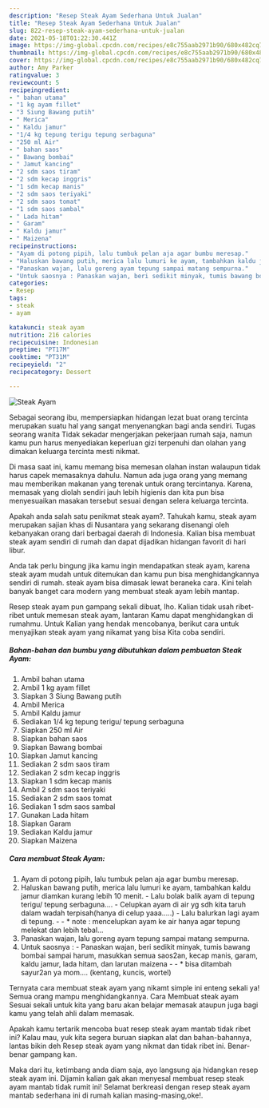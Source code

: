 ```yaml
---
description: "Resep Steak Ayam Sederhana Untuk Jualan"
title: "Resep Steak Ayam Sederhana Untuk Jualan"
slug: 822-resep-steak-ayam-sederhana-untuk-jualan
date: 2021-05-18T01:22:30.441Z
image: https://img-global.cpcdn.com/recipes/e8c755aab2971b90/680x482cq70/steak-ayam-foto-resep-utama.jpg
thumbnail: https://img-global.cpcdn.com/recipes/e8c755aab2971b90/680x482cq70/steak-ayam-foto-resep-utama.jpg
cover: https://img-global.cpcdn.com/recipes/e8c755aab2971b90/680x482cq70/steak-ayam-foto-resep-utama.jpg
author: Amy Parker
ratingvalue: 3
reviewcount: 5
recipeingredient:
- " bahan utama"
- "1 kg ayam fillet"
- "3 Siung Bawang putih"
- " Merica"
- " Kaldu jamur"
- "1/4 kg tepung terigu tepung serbaguna"
- "250 ml Air"
- " bahan saos"
- " Bawang bombai"
- " Jamut kancing"
- "2 sdm saos tiram"
- "2 sdm kecap inggris"
- "1 sdm kecap manis"
- "2 sdm saos teriyaki"
- "2 sdm saos tomat"
- "1 sdm saos sambal"
- " Lada hitam"
- " Garam"
- " Kaldu jamur"
- " Maizena"
recipeinstructions:
- "Ayam di potong pipih, lalu tumbuk pelan aja agar bumbu meresap."
- "Haluskan bawang putih, merica lalu lumuri ke ayam, tambahkan kaldu jamur diamkan kurang lebih 10 menit. Lalu bolak balik ayam di tepung terigu/ tepung serbaguna.... Celupkan ayam di air yg sdh kita taruh dalam wadah terpisah(hanya di celup yaaa.....) Lalu balurkan lagi ayam di tepung.  * note : mencelupkan ayam ke air hanya agar tepung melekat dan lebih tebal..."
- "Panaskan wajan, lalu goreng ayam tepung sampai matang sempurna."
- "Untuk saosnya : Panaskan wajan, beri sedikit minyak, tumis bawang bombai sampai harum, masukkan semua saos2an, kecap manis, garam, kaldu jamur, lada hitam, dan larutan maizena  * bisa ditambah sayur2an ya mom.... (kentang, kuncis, wortel)"
categories:
- Resep
tags:
- steak
- ayam

katakunci: steak ayam 
nutrition: 216 calories
recipecuisine: Indonesian
preptime: "PT17M"
cooktime: "PT31M"
recipeyield: "2"
recipecategory: Dessert

---
```



![Steak Ayam](https://img-global.cpcdn.com/recipes/e8c755aab2971b90/680x482cq70/steak-ayam-foto-resep-utama.jpg)

Sebagai seorang ibu, mempersiapkan hidangan lezat buat orang tercinta merupakan suatu hal yang sangat menyenangkan bagi anda sendiri. Tugas seorang  wanita Tidak sekadar mengerjakan pekerjaan rumah saja, namun kamu pun harus menyediakan keperluan gizi terpenuhi dan olahan yang dimakan keluarga tercinta mesti nikmat.

Di masa  saat ini, kamu memang bisa memesan olahan instan walaupun tidak harus capek memasaknya dahulu. Namun ada juga orang yang memang mau memberikan makanan yang terenak untuk orang tercintanya. Karena, memasak yang diolah sendiri jauh lebih higienis dan kita pun bisa menyesuaikan masakan tersebut sesuai dengan selera keluarga tercinta. 



Apakah anda salah satu penikmat steak ayam?. Tahukah kamu, steak ayam merupakan sajian khas di Nusantara yang sekarang disenangi oleh kebanyakan orang dari berbagai daerah di Indonesia. Kalian bisa membuat steak ayam sendiri di rumah dan dapat dijadikan hidangan favorit di hari libur.

Anda tak perlu bingung jika kamu ingin mendapatkan steak ayam, karena steak ayam mudah untuk ditemukan dan kamu pun bisa menghidangkannya sendiri di rumah. steak ayam bisa dimasak lewat beraneka cara. Kini telah banyak banget cara modern yang membuat steak ayam lebih mantap.

Resep steak ayam pun gampang sekali dibuat, lho. Kalian tidak usah ribet-ribet untuk memesan steak ayam, lantaran Kamu dapat menghidangkan di rumahmu. Untuk Kalian yang hendak mencobanya, berikut cara untuk menyajikan steak ayam yang nikamat yang bisa Kita coba sendiri.

<!--inarticleads1-->

##### Bahan-bahan dan bumbu yang dibutuhkan dalam pembuatan Steak Ayam:

1. Ambil  bahan utama
1. Ambil 1 kg ayam fillet
1. Siapkan 3 Siung Bawang putih
1. Ambil  Merica
1. Ambil  Kaldu jamur
1. Sediakan 1/4 kg tepung terigu/ tepung serbaguna
1. Siapkan 250 ml Air
1. Siapkan  bahan saos
1. Siapkan  Bawang bombai
1. Siapkan  Jamut kancing
1. Sediakan 2 sdm saos tiram
1. Sediakan 2 sdm kecap inggris
1. Siapkan 1 sdm kecap manis
1. Ambil 2 sdm saos teriyaki
1. Sediakan 2 sdm saos tomat
1. Sediakan 1 sdm saos sambal
1. Gunakan  Lada hitam
1. Siapkan  Garam
1. Sediakan  Kaldu jamur
1. Siapkan  Maizena




<!--inarticleads2-->

##### Cara membuat Steak Ayam:

1. Ayam di potong pipih, lalu tumbuk pelan aja agar bumbu meresap.
1. Haluskan bawang putih, merica lalu lumuri ke ayam, tambahkan kaldu jamur diamkan kurang lebih 10 menit. - Lalu bolak balik ayam di tepung terigu/ tepung serbaguna.... - Celupkan ayam di air yg sdh kita taruh dalam wadah terpisah(hanya di celup yaaa.....) - Lalu balurkan lagi ayam di tepung. -  - * note : mencelupkan ayam ke air hanya agar tepung melekat dan lebih tebal...
1. Panaskan wajan, lalu goreng ayam tepung sampai matang sempurna.
1. Untuk saosnya : - Panaskan wajan, beri sedikit minyak, tumis bawang bombai sampai harum, masukkan semua saos2an, kecap manis, garam, kaldu jamur, lada hitam, dan larutan maizena -  - * bisa ditambah sayur2an ya mom.... (kentang, kuncis, wortel)




Ternyata cara membuat steak ayam yang nikamt simple ini enteng sekali ya! Semua orang mampu menghidangkannya. Cara Membuat steak ayam Sesuai sekali untuk kita yang baru akan belajar memasak ataupun juga bagi kamu yang telah ahli dalam memasak.

Apakah kamu tertarik mencoba buat resep steak ayam mantab tidak ribet ini? Kalau mau, yuk kita segera buruan siapkan alat dan bahan-bahannya, lantas bikin deh Resep steak ayam yang nikmat dan tidak ribet ini. Benar-benar gampang kan. 

Maka dari itu, ketimbang anda diam saja, ayo langsung aja hidangkan resep steak ayam ini. Dijamin kalian gak akan menyesal membuat resep steak ayam mantab tidak rumit ini! Selamat berkreasi dengan resep steak ayam mantab sederhana ini di rumah kalian masing-masing,oke!.

